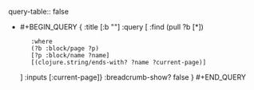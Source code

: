 query-table:: false

- #+BEGIN_QUERY
  {
  :title [:b ""]
  :query [
   :find (pull ?b [*])
          
         :where
         (?b :block/page ?p)
         [?p :block/name ?name]
         [(clojure.string/ends-with? ?name ?current-page)]
  ]
   :inputs [:current-page]}
  :breadcrumb-show? false
  }
  #+END_QUERY